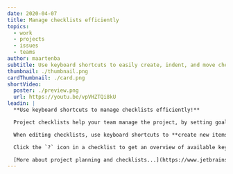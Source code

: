 ```yaml
---
date: 2020-04-07
title: Manage checklists efficiently
topics:
  - work
  - projects
  - issues
  - teams
author: maartenba
subtitle: Use keyboard shortcuts to easily create, indent, and move checklist items around.
thumbnail: ./thumbnail.png
cardThumbnail: ./card.png
shortVideo:
  poster: ./preview.png
  url: https://youtu.be/vpVHZTQi8kU
leadin: |
  **Use keyboard shortcuts to manage checklists efficiently!**

  Project checklists help your team manage the project, by setting goals & deliverables. They provide a straightforward list of tracking tasks without much detail, helping with high-level planning. Items can be checked off as soon as they are completed.

  When editing checklists, use keyboard shortcuts to **create new items, edit existing items, indent & unindent items, and move items around**. Checklists are at your fingertips!

  Click the `?` icon in a checklist to get an overview of available keyboard shortcuts.

  [More about project planning and checklists...](https://www.jetbrains.com/help/space/project-planning-checklists.html)
---
```


